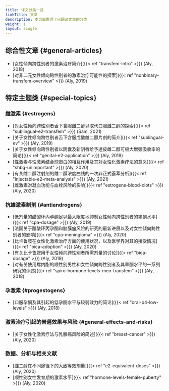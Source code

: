 ```yaml
---
title: 译文分类一览
linkTitle: 文章
description: 本页面整理了已翻译文章的分类
weight: 1
layout: single
---
```


## 综合性文章 {#general-articles}

- [女性倾向跨性别者的激素治疗简介]({{< ref "transfem-intro" >}}) (Aly, 2018)
- [对非二元女性倾向跨性别者的激素治疗可能性的探索]({{< ref "nonbinary-transfem-overview" >}}) (Aly, 2019)

## 特定主题类 {#special-topics}

### 雌激素 {#estrogens}

- [对女性倾向跨性别者舌下含服雌二醇以取代口服雌二醇的探索]({{< ref "sublingual-e2-transfem" >}}) (Sam, 2021)
- [关于女性倾向跨性别者舌下含服戊酸雌二醇片剂的简介]({{< ref "sublingual-ev" >}}) (Aly, 2019)
- [关于女性倾向跨性别者以阴囊及新阴唇给予透皮雌二醇可极大增强吸收率的简论]({{< ref "genital-e2-application" >}}) (Aly, 2019)
- [性激素与性激素结合球蛋白的相互作用及其对女性化激素疗法的意义]({{< ref "shbg-unimportant" >}}) (Aly, 2020)
- [有关雌二醇注射剂的雌二醇浓度曲线的一次非正式荟萃分析]({{< ref "injectable-e2-meta-analysis" >}}) (Aly, 2021)
- [雌激素对凝血功能与血栓风险的影响]({{< ref "estrogens-blood-clots" >}}) (Aly, 2020)

### 抗雄激素制剂 {#antiandrogens}

- [低剂量的醋酸环丙孕酮足以最大限度地抑制女性倾向跨性别者的睾酮水平]({{< ref "cpa-dosage" >}}) (Aly, 2019)
- [法国关于醋酸环丙孕酮和脑膜瘤风险的研究的最新进展以及对女性倾向跨性别者的影响]({{< ref "cpa-meningioma" >}}) (Aly, 2020)
- [比卡鲁胺在女性化激素治疗方面的使用状况，以及医学界对其的接受情况]({{< ref "bica-adoption" >}}) (Aly, 2020)
- [有关比卡鲁胺用于女性倾向跨性别者所需剂量的讨论]({{< ref "bica-dosage" >}}) (Aly, 2019)
- [对有关使用螺内酯的顺性别男性和女性倾向跨性别者及其睾酮水平的一系列研究的评述]({{< ref "spiro-hormone-levels-men-transfem" >}}) (Aly, 2018)

### 孕激素 {#progestogens}

- [口服孕酮及其引起的低孕酮水平与较弱效力的简论]({{< ref "oral-p4-low-levels" >}}) (Aly, 2018)

### 激素治疗引起的普遍效果与风险 {#general-effects-and-risks}

- [关于女性化激素疗法与乳腺癌风险的简述]({{< ref "breast-cancer" >}}) (Aly, 2020)

### 数据、分析与相关文献

- [雌二醇在不同途径下的大致等效剂量]({{< ref "e2-equivalent-doses" >}}) (Aly, 2020)
- [顺性别女性发育期的激素水平]({{< ref "hormone-levels-female-puberty" >}}) (Aly, 2020)
